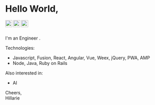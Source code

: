 # Hello World,

<a href="https://linkedin.com/in/Hillarie-Kip">
  <img align="left" alt="Hillarie-Kip - LinkedIn" width="22px" src="https://cdn.jsdelivr.net/npm/simple-icons@v3/icons/linkedin.svg"/>
</a>
<a href="https://instagram.com/Hillarie-Kip">
  <img align="left" alt="Hillarie-Kip - Instagram" width="22px" src="https://cdn.jsdelivr.net/npm/simple-icons@v3/icons/instagram.svg"/>
</a>
<a href="https://twitter.com/whack-panther">
  <img align="left" alt="Hillarie Kip - Twitter" width="22px" src="https://cdn.jsdelivr.net/npm/simple-icons@v3/icons/twitter.svg"/>
</a>

<br />
<br />

I'm an Engineer .  

Technologies:
- Javascript, Fusion, React, Angular, Vue, Weex, jQuery, PWA, AMP
- Node, Java, Ruby on Rails

Also interested in:
- AI  

Cheers,  
Hillarie
